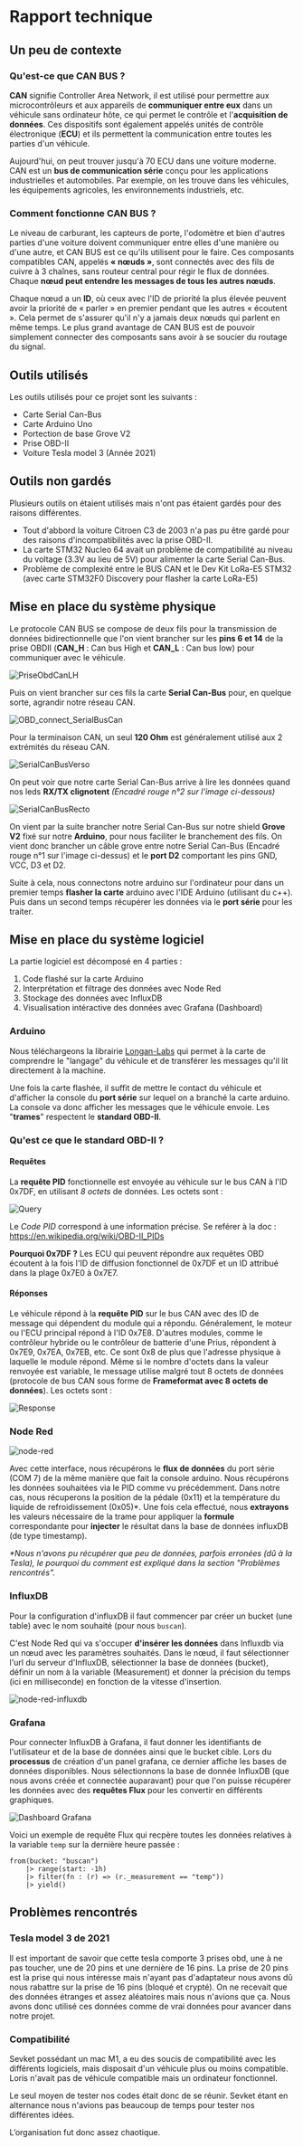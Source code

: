 # Rapport technique
## Un peu de contexte
### Qu'est-ce que CAN BUS ?
**CAN** signifie Controller Area Network, il est utilisé pour permettre aux microcontrôleurs et aux appareils de **communiquer entre eux** dans un véhicule sans ordinateur hôte, ce qui permet le contrôle et l'**acquisition de données**. Ces dispositifs sont également appelés unités de contrôle électronique (**ECU**) et ils permettent la communication entre toutes les parties d'un véhicule.

Aujourd'hui, on peut trouver jusqu'à 70 ECU dans une voiture moderne. CAN est un **bus de communication série** conçu pour les applications industrielles et automobiles. Par exemple, on les trouve dans les véhicules, les équipements agricoles, les environnements industriels, etc.

### Comment fonctionne CAN BUS ?
Le niveau de carburant, les capteurs de porte, l'odomètre et bien d'autres parties d'une voiture doivent communiquer entre elles d'une manière ou d'une autre, et CAN BUS est ce qu'ils utilisent pour le faire. Ces composants compatibles CAN, appelés **« nœuds »**, sont connectés avec des fils de cuivre à 3 chaînes, sans routeur central pour régir le flux de données. Chaque **nœud peut entendre les messages de tous les autres nœuds**.

Chaque nœud a un **ID**, où ceux avec l'ID de priorité la plus élevée peuvent avoir la priorité de « parler » en premier pendant que les autres « écoutent ». Cela permet de s'assurer qu'il n'y a jamais deux nœuds qui parlent en même temps. Le plus grand avantage de CAN BUS est de pouvoir simplement connecter des composants sans avoir à se soucier du routage du signal.

## Outils utilisés
Les outils utilisés pour ce projet sont les suivants :
- Carte Serial Can-Bus
- Carte Arduino Uno
- Portection de base Grove V2
- Prise OBD-II
- Voiture Tesla model 3 (Année 2021)

## Outils non gardés
Plusieurs outils on étaient utilisés mais n'ont pas étaient gardés pour des raisons différentes.
- Tout d'abbord la voiture Citroen C3 de 2003 n'a pas pu être gardé pour des raisons d'incompatibilités avec la prise OBD-II.
- La carte STM32 Nucleo 64 avait un problème de compatibilité au niveau du voltage (3.3V au lieu de 5V) pour alimenter la carte Serial Can-Bus.
- Problème de complexité entre le BUS CAN et le Dev Kit LoRa-E5 STM32 (avec carte STM32F0 Discovery pour flasher la carte LoRa-E5)

## Mise en place du système physique
Le protocole CAN BUS se compose de deux fils pour la transmission de données bidirectionnelle que l'on vient brancher sur les **pins 6 et 14** de la prise OBDII (**CAN_H** : Can bus High et **CAN_L** : Can bus low) pour communiquer avec le véhicule.

![PriseObdCanLH](priseObdCanLH.png)

Puis on vient brancher sur ces fils la carte **Serial Can-Bus** pour, en quelque sorte, agrandir notre réseau CAN. 

![OBD_connect_SerialBusCan](OBD_connect_SerialBusCan.png)

Pour la terminaison CAN, un seul **120 Ohm** est généralement utilisé aux 2 extrémités du réseau CAN.

![SerialCanBusVerso](SerialCanBusVerso.png)

On peut voir que notre carte Serial Can-Bus arrive à lire les données quand nos leds **RX/TX clignotent** _(Encadré rouge n°2 sur l'image ci-dessous)_

![SerialCanBusRecto](SerialCanBusRecto.png)

On vient par la suite brancher notre Serial Can-Bus sur notre shield **Grove V2** fixé sur notre **Arduino**, pour nous faciliter le branchement des fils. On vient donc brancher un câble grove entre notre Serial Can-Bus (Encadré rouge n°1 sur l'image ci-dessus) et le **port D2** comportant les pins GND, VCC, D3 et D2.


Suite à cela, nous connectons notre arduino sur l'ordinateur pour dans un premier temps **flasher la carte** arduino avec l'IDE Arduino (utilisant du c++). Puis dans un second temps récupérer les données via le **port série** pour les traiter.

## Mise en place du système logiciel
La partie logiciel est décomposé en 4 parties : 
1. Code flashé sur la carte Arduino
2. Interprétation et filtrage des données avec Node Red
3. Stockage des données avec InfluxDB
4. Visualisation intéractive des données avec Grafana (Dashboard)

### Arduino
Nous téléchargeons la librairie [Longan-Labs](https://github.com/Longan-Labs/Serial_CAN_Arduino) qui permet à la carte de comprendre le "langage" du véhicule et de transférer les messages qu'il lit directement à la machine.

Une fois la carte flashée, il suffit de mettre le contact du véhicule et d'afficher la console du **port série** sur lequel on a branché la carte arduino. 
La console va donc afficher les messages que le véhicule envoie.
Les "**trames**" respectent le **standard OBD-II**.

### Qu'est ce que le standard OBD-II ? 
#### Requêtes
La **requête PID** fonctionnelle est envoyée au véhicule sur le bus CAN à l'ID 0x7DF, en utilisant *8 octets* de données. Les octets sont :

![Query](query.png)

Le *Code PID* correspond à une information précise. Se reférer à la doc : https://en.wikipedia.org/wiki/OBD-II_PIDs

**Pourquoi 0x7DF ?** Les ECU qui peuvent répondre aux requêtes OBD écoutent à la fois l'ID de diffusion fonctionnel de 0x7DF et un ID attribué dans la plage 0x7E0 à 0x7E7.

#### Réponses
Le véhicule répond à la **requête PID** sur le bus CAN avec des ID de message qui dépendent du module qui a répondu. Généralement, le moteur ou l'ECU principal répond à l'ID 0x7E8. D'autres modules, comme le contrôleur hybride ou le contrôleur de batterie d'une Prius, répondent à 0x7E9, 0x7EA, 0x7EB, etc. Ce sont 0x8 de plus que l'adresse physique à laquelle le module répond. Même si le nombre d'octets dans la valeur renvoyée est variable, le message utilise malgré tout 8 octets de données (protocole de bus CAN sous forme de **Frameformat avec 8 octets de données**). Les octets sont :

![Response](response.png)

### Node Red

![node-red](node-red.png)

Avec cette interface, nous récupérons le **flux de données** du port série (COM 7) de la même manière que fait la console arduino. Nous récupérons les données souhaitées via le PID comme vu précédemment. Dans notre cas, nous récuperons la position de la pédale (0x11) et la température du liquide de refroidissement (0x05)\*. Une fois cela effectué, nous **extrayons** les valeurs nécessaire de la trame pour appliquer la **formule** correspondante pour **injecter** le résultat dans la base de données influxDB (de type timestamp).

*\*Nous n'avons pu récupérer que peu de données, parfois erronées (dû à la Tesla), le pourquoi du comment est expliqué dans la section "Problèmes rencontrés".*

### InfluxDB

Pour la configuration d'influxDB il faut commencer par créer un bucket (une table) avec le nom souhaité (pour nous `buscan`).

C'est Node Red qui va s'occuper **d'insérer les données** dans Influxdb via un nœud avec les paramètres souhaités. Dans le nœud, il faut sélectionner l'url du serveur d'InfluxDB, sélectionner la base de données (bucket), définir un nom à la variable (Measurement) et donner la précision du temps (ici en milliseconde) en fonction de la vitesse d'insertion.

![node-red-influxdb](node-red-influxdb.png)

### Grafana

Pour connecter InfluxDB à Grafana, il faut donner les identifiants de l'utilisateur et de la base de données ainsi que le bucket cible. Lors du **processus** de création d'un panel grafana, ce dernier affiche les bases de données disponibles. Nous sélectionnons la base de donnée InfluxDB (que nous avons créée et connectée auparavant) pour que l'on puisse récupérer les données avec des **requêtes Flux** pour les convertir en différents graphiques.

![Dashboard Grafana](../dashboard/dashboard.png)

Voici un exemple de requête Flux qui recpère toutes les données relatives à la variable `temp` sur la dernière heure passée :
```
from(bucket: "buscan")
	|> range(start: -1h)
	|> filter(fn : (r) => (r._measurement == "temp"))
	|> yield()
```

## Problèmes rencontrés
### Tesla model 3 de 2021
Il est important de savoir que cette tesla comporte 3 prises obd, une à ne pas toucher, une de 20 pins et une dernière de 16 pins. La prise de 20 pins est la prise qui nous intéresse mais n'ayant pas d'adaptateur nous avons dû nous rabattre sur la prise de 16 pins (bloqué et crypté). On ne recevait que des données étranges et assez aléatoires mais nous n'avions que ça. Nous avons donc utilisé ces données comme de vrai données pour avancer dans notre projet.

### Compatibilité
Sevket possédant un mac M1, a eu des soucis de compatibilité avec les différents logiciels, mais disposait d'un véhicule plus ou moins compatible.
Loris n'avait pas de véhicule compatible mais un ordinateur fonctionnel.

Le seul moyen de tester nos codes était donc de se réunir. Sevket étant en alternance nous n'avions pas beaucoup de temps pour tester nos différentes idées.

L’organisation fut donc assez chaotique.
